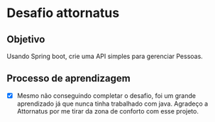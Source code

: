 # Desafio attornatus

## Objetivo

Usando Spring boot, crie uma API simples para gerenciar Pessoas.

## Processo de aprendizagem

- [x] Mesmo não conseguindo completar o desafio, foi um grande aprendizado já que nunca tinha trabalhado com java. Agradeço a Attornatus por me tirar da zona de conforto com esse projeto.

